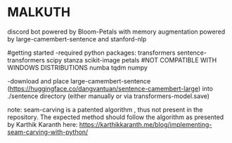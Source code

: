# MALKUTH
discord bot powered by Bloom-Petals with memory augmentation powered by large-camembert-sentence and stanford-nlp

#getting started
-required python packages:
transformers
sentence-transformers
scipy
stanza
scikit-image
petals #NOT COMPATIBLE WITH WINDOWS DISTRIBUTIONS
numba
tqdm
numpy

-download and place large-camembert-sentence (https://huggingface.co/dangvantuan/sentence-camembert-large) into ./sentence directory
(either manually or via transformers-model.save)

note: seam-carving is a patented algorithm , thus not present in the repository. The expected method should follow the algorithm as presented by Karthik Karanth here:
https://karthikkaranth.me/blog/implementing-seam-carving-with-python/

